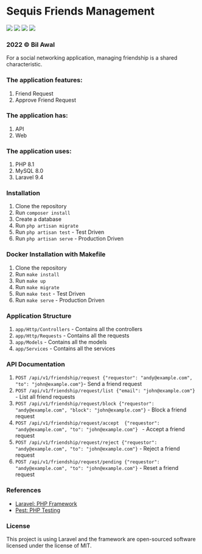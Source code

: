 # Sequis Friends Management
<img src="https://img.shields.io/badge/Web-v0.1-purple"> <img src="https://img.shields.io/badge/API-v0.1-purple"> <img src="https://img.shields.io/badge/PSR12-20221201 | OK-blue"> <img src="https://img.shields.io/badge/Composer-Build | PASS-success">

### 2022 © Bil Awal

For a social networking application, managing friendship is a shared characteristic. 

### The application features:
1. Friend Request
2. Approve Friend Request

### The application has:
1. API
2. Web

### The application uses:
1. PHP 8.1
2. MySQL 8.0
3. Laravel 9.4

### Installation
1. Clone the repository
2. Run `composer install`
3. Create a database
5. Run `php artisan migrate`
6. Run `php artisan test` - Test Driven
7. Run `php artisan serve` - Production Driven

### Docker Installation with Makefile
1. Clone the repository
2. Run `make install`
3. Run `make up`
4. Run `make migrate`
5. Run `make test` - Test Driven
6. Run `make serve` - Production Driven

### Application Structure
1. `app/Http/Controllers` - Contains all the controllers
2. `app/Http/Requests` - Contains all the requests
3. `app/Models` - Contains all the models
4. `app/Services` - Contains all the services

### API Documentation
1. `POST /api/v1/friendship/request {"requestor": "andy@example.com", "to": "john@example.com"}`- Send a friend request
2. `POST /api/v1/friendship/request/list {"email": "john@example.com"}` - List all friend requests
3. `POST /api/v1/friendship/request/block {"requestor": "andy@example.com", "block": "john@example.com"}` - Block a friend request
4. `POST /api/v1/friendship/request/accept  {"requestor": "andy@example.com", "to": "john@example.com"} ` - Accept a friend request
5. `POST /api/v1/friendship/request/reject {"requestor": "andy@example.com", "to": "john@example.com"}` - Reject a friend request
6. `POST /api/v1/friendship/request/pending {"requestor": "andy@example.com", "to": "john@example.com"}` - Reset a friend request

### References
- [Laravel: PHP Framework](https://laravel.com/)
- [Pest: PHP Testing](https://pestphp.com)

### License
This project is using Laravel and the framework are open-sourced software licensed under the license of MIT.
